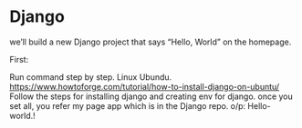 # Django

we’ll build a new Django project that says “Hello, World” on the homepage.

First:

Run command step by step. 
Linux Ubundu.
https://www.howtoforge.com/tutorial/how-to-install-django-on-ubuntu/
Follow the steps for installing django and creating env for django.
once you set all, you refer my page app which is in the Django repo.
o/p: Hello- world.!
